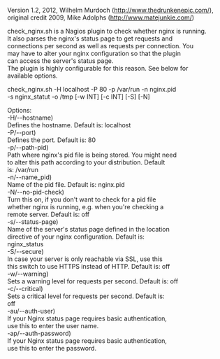 Version 1.2, 2012, Wilhelm Murdoch (http://www.thedrunkenepic.com/), original credit 2009, Mike Adolphs (http://www.matejunkie.com/)  
  
check_nginx.sh is a Nagios plugin to check whether nginx is running.  
It also parses the nginx's status page to get requests and  
connections per second as well as requests per connection. You  
may have to alter your nginx configuration so that the plugin  
can access the server's status page.  
The plugin is highly configurable for this reason. See below for  
available options.  
  
check_nginx.sh -H localhost -P 80 -p /var/run -n nginx.pid   
  -s nginx_statut -o /tmp [-w INT] [-c INT] [-S] [-N]  
  
Options:  
  -H/--hostname)  
     Defines the hostname. Default is: localhost  
  -P/--port)  
     Defines the port. Default is: 80  
  -p/--path-pid)  
     Path where nginx's pid file is being stored. You might need  
     to alter this path according to your distribution. Default  
     is: /var/run  
  -n/--name_pid)  
     Name of the pid file. Default is: nginx.pid  
  -N/--no-pid-check)  
     Turn this on, if you don't want to check for a pid file  
     whether nginx is running, e.g. when you're checking a  
     remote server. Default is: off  
  -s/--status-page)  
     Name of the server's status page defined in the location  
     directive of your nginx configuration. Default is:  
     nginx_status  
  -S/--secure)  
     In case your server is only reachable via SSL, use this  
     this switch to use HTTPS instead of HTTP. Default is: off  
  -w/--warning)  
     Sets a warning level for requests per second. Default is: off  
  -c/--critical)  
     Sets a critical level for requests per second. Default is:  
     off  
  -au/--auth-user)  
     If your Nginx status page requires basic authentication,  
     use this to enter the user name.  
  -ap/--auth-password)  
     If your Nginx status page requires basic authentication,  
     use this to enter the password.  
